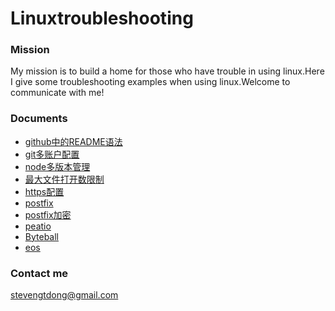 # Linuxtroubleshooting
### Mission
My mission is to build a home for those who have trouble in using linux.Here I give some troubleshooting examples when using linux.Welcome to communicate with me!
### Documents

* [github中的README语法](doc/github中的README.md语法.md)
* [git多账户配置](doc/git多账户配置.md)
* [node多版本管理](doc/node多版本管理.md)
* [最大文件打开数限制](doc/最大文件打开数限制.md)
* [https配置](doc/https.md)
* [postfix](doc/postfix.md)
* [postfix加密](doc/postfix加密.md)
* [peatio](doc/deploy-production-server-centos-7.4.md)
* [Byteball](doc/Byteball.md)
* [eos](doc/eos.md)
### Contact me
stevengtdong@gmail.com
